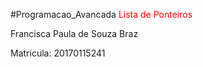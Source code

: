 
#Programacao_Avancada
<font color="red">Lista de Ponteiros</font>

Francisca Paula de Souza Braz

Matricula: 20170115241

